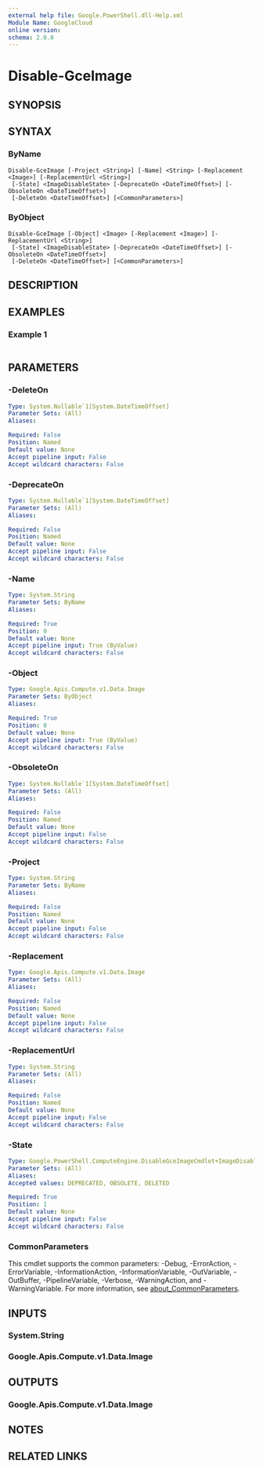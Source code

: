 ```yaml
---
external help file: Google.PowerShell.dll-Help.xml
Module Name: GoogleCloud
online version:
schema: 2.0.0
---
```


# Disable-GceImage

## SYNOPSIS


## SYNTAX

### ByName
```
Disable-GceImage [-Project <String>] [-Name] <String> [-Replacement <Image>] [-ReplacementUrl <String>]
 [-State] <ImageDisableState> [-DeprecateOn <DateTimeOffset>] [-ObsoleteOn <DateTimeOffset>]
 [-DeleteOn <DateTimeOffset>] [<CommonParameters>]
```

### ByObject
```
Disable-GceImage [-Object] <Image> [-Replacement <Image>] [-ReplacementUrl <String>]
 [-State] <ImageDisableState> [-DeprecateOn <DateTimeOffset>] [-ObsoleteOn <DateTimeOffset>]
 [-DeleteOn <DateTimeOffset>] [<CommonParameters>]
```

## DESCRIPTION


## EXAMPLES

### Example 1
```powershell

```



## PARAMETERS

### -DeleteOn


```yaml
Type: System.Nullable`1[System.DateTimeOffset]
Parameter Sets: (All)
Aliases:

Required: False
Position: Named
Default value: None
Accept pipeline input: False
Accept wildcard characters: False
```

### -DeprecateOn


```yaml
Type: System.Nullable`1[System.DateTimeOffset]
Parameter Sets: (All)
Aliases:

Required: False
Position: Named
Default value: None
Accept pipeline input: False
Accept wildcard characters: False
```

### -Name


```yaml
Type: System.String
Parameter Sets: ByName
Aliases:

Required: True
Position: 0
Default value: None
Accept pipeline input: True (ByValue)
Accept wildcard characters: False
```

### -Object


```yaml
Type: Google.Apis.Compute.v1.Data.Image
Parameter Sets: ByObject
Aliases:

Required: True
Position: 0
Default value: None
Accept pipeline input: True (ByValue)
Accept wildcard characters: False
```

### -ObsoleteOn


```yaml
Type: System.Nullable`1[System.DateTimeOffset]
Parameter Sets: (All)
Aliases:

Required: False
Position: Named
Default value: None
Accept pipeline input: False
Accept wildcard characters: False
```

### -Project


```yaml
Type: System.String
Parameter Sets: ByName
Aliases:

Required: False
Position: Named
Default value: None
Accept pipeline input: False
Accept wildcard characters: False
```

### -Replacement


```yaml
Type: Google.Apis.Compute.v1.Data.Image
Parameter Sets: (All)
Aliases:

Required: False
Position: Named
Default value: None
Accept pipeline input: False
Accept wildcard characters: False
```

### -ReplacementUrl


```yaml
Type: System.String
Parameter Sets: (All)
Aliases:

Required: False
Position: Named
Default value: None
Accept pipeline input: False
Accept wildcard characters: False
```

### -State


```yaml
Type: Google.PowerShell.ComputeEngine.DisableGceImageCmdlet+ImageDisableState
Parameter Sets: (All)
Aliases:
Accepted values: DEPRECATED, OBSOLETE, DELETED

Required: True
Position: 1
Default value: None
Accept pipeline input: False
Accept wildcard characters: False
```

### CommonParameters
This cmdlet supports the common parameters: -Debug, -ErrorAction, -ErrorVariable, -InformationAction, -InformationVariable, -OutVariable, -OutBuffer, -PipelineVariable, -Verbose, -WarningAction, and -WarningVariable. For more information, see [about_CommonParameters](http://go.microsoft.com/fwlink/?LinkID=113216).

## INPUTS

### System.String

### Google.Apis.Compute.v1.Data.Image

## OUTPUTS

### Google.Apis.Compute.v1.Data.Image

## NOTES

## RELATED LINKS
